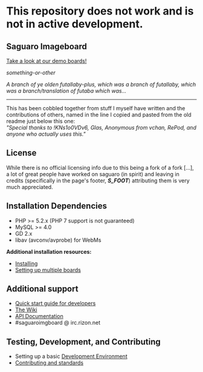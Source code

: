 # This repository does not work and is not in active development.

## Saguaro Imageboard
[Take a look at our demo boards!](http://saguaroimgboard.tk)

*something-or-other*    

*A branch of ye olden futallaby-plus, which was a branch of futallaby, which was a branch/translation of futaba which was...*

----

This has been cobbled together from stuff I myself have written and the contributions of others, named in the line I copied and pasted from the old readme just below this one:		
*"Special thanks to !KNs1o0VDv6, Glas, Anonymous from vchan, RePod, and anyone who actually uses this."*

## License
While there is no official licensing info due to this being a fork of a fork [...], a lot of great people have worked on saguaro (in spirit) and leaving in credits (specifically in the page's footer, ***S_FOOT***) attributing them is very much appreciated.

## Installation Dependencies 
- PHP >= 5.2.x (PHP 7 support is not guaranteed)
- MySQL >= 4.0 
- GD 2.x
- libav (avconv/avprobe) for WebMs

**Additional installation resources:**
- [Installing](//github.com/spootTheLousy/saguaro/wiki/Installing)
- [Setting up multiple boards](//github.com/spootTheLousy/saguaro/wiki/Adding-multiple-boards)

## Additional support
- [Quick start guide for developers](//github.com/spootTheLousy/saguaro/wiki/For-new-developers)
- [The Wiki](//github.com/spootTheLousy/saguaro/wiki)
- [API Documentation](//github.com/spootTheLousy/saguaro/wiki/API-Documentation) 
- #saguaroimgboard @ irc.rizon.net

## Testing, Development, and Contributing
- Setting up a basic [Development Environment](//github.com/spootTheLousy/saguaro/wiki/Development-Environment)
- [Contributing and standards](//github.com/spootTheLousy/saguaro/wiki/Contributing)
